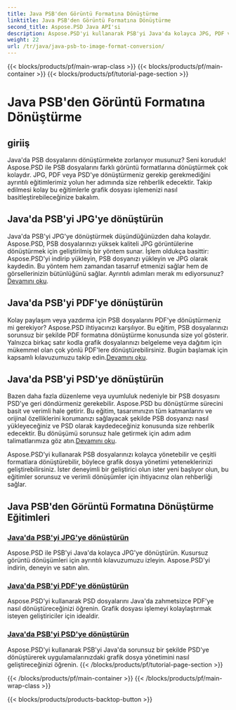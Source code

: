 ```yaml
---
title: Java PSB'den Görüntü Formatına Dönüştürme
linktitle: Java PSB'den Görüntü Formatına Dönüştürme
second_title: Aspose.PSD Java API'si
description: Aspose.PSD'yi kullanarak PSB'yi Java'da kolayca JPG, PDF ve PSD'ye dönüştürün. Sorunsuz görüntü dönüşümleri için eğitimlerimizi takip edin ve projelerinizi geliştirin.
weight: 22
url: /tr/java/java-psb-to-image-format-conversion/
---
```


{{< blocks/products/pf/main-wrap-class >}}
{{< blocks/products/pf/main-container >}}
{{< blocks/products/pf/tutorial-page-section >}}

# Java PSB'den Görüntü Formatına Dönüştürme

## giriiş
Java'da PSB dosyalarını dönüştürmekte zorlanıyor musunuz? Seni koruduk! Aspose.PSD ile PSB dosyalarını farklı görüntü formatlarına dönüştürmek çok kolaydır. JPG, PDF veya PSD'ye dönüştürmeniz gerekip gerekmediğini ayrıntılı eğitimlerimiz yolun her adımında size rehberlik edecektir. Takip edilmesi kolay bu eğitimlerle grafik dosyası işlemenizi nasıl basitleştirebileceğinize bakalım.

## Java'da PSB'yi JPG'ye dönüştürün

 Java'da PSB'yi JPG'ye dönüştürmek düşündüğünüzden daha kolaydır. Aspose.PSD, PSB dosyalarınızı yüksek kaliteli JPG görüntülerine dönüştürmek için geliştirilmiş bir yöntem sunar. İşlem oldukça basittir: Aspose.PSD'yi indirip yükleyin, PSB dosyanızı yükleyin ve JPG olarak kaydedin. Bu yöntem hem zamandan tasarruf etmenizi sağlar hem de görsellerinizin bütünlüğünü sağlar. Ayrıntılı adımları merak mı ediyorsunuz?[Devamını oku](./convert-psb-to-jpg-java/).

## Java'da PSB'yi PDF'ye dönüştürün

Kolay paylaşım veya yazdırma için PSB dosyalarını PDF'ye dönüştürmeniz mi gerekiyor? Aspose.PSD ihtiyacınızı karşılıyor. Bu eğitim, PSB dosyalarınızı sorunsuz bir şekilde PDF formatına dönüştürme konusunda size yol gösterir. Yalnızca birkaç satır kodla grafik dosyalarınızı belgeleme veya dağıtım için mükemmel olan çok yönlü PDF'lere dönüştürebilirsiniz. Bugün başlamak için kapsamlı kılavuzumuzu takip edin.[Devamını oku](./convert-psb-to-pdf-java/).

## Java'da PSB'yi PSD'ye dönüştürün

 Bazen daha fazla düzenleme veya uyumluluk nedeniyle bir PSB dosyasını PSD'ye geri döndürmeniz gerekebilir. Aspose.PSD bu dönüştürme sürecini basit ve verimli hale getirir. Bu eğitim, tasarımınızın tüm katmanlarını ve orijinal özelliklerini korumanızı sağlayacak şekilde PSB dosyanızı nasıl yükleyeceğiniz ve PSD olarak kaydedeceğiniz konusunda size rehberlik edecektir. Bu dönüşümü sorunsuz hale getirmek için adım adım talimatlarımıza göz atın.[Devamını oku](./convert-psb-to-psd-java/).

Aspose.PSD'yi kullanarak PSB dosyalarınızı kolayca yönetebilir ve çeşitli formatlara dönüştürebilir, böylece grafik dosya yönetimi yeteneklerinizi geliştirebilirsiniz. İster deneyimli bir geliştirici olun ister yeni başlıyor olun, bu eğitimler sorunsuz ve verimli dönüşümler için ihtiyacınız olan rehberliği sağlar.

## Java PSB'den Görüntü Formatına Dönüştürme Eğitimleri
### [Java'da PSB'yi JPG'ye dönüştürün](./convert-psb-to-jpg-java/)
Aspose.PSD ile PSB'yi Java'da kolayca JPG'ye dönüştürün. Kusursuz görüntü dönüşümleri için ayrıntılı kılavuzumuzu izleyin. Aspose.PSD'yi indirin, deneyin ve satın alın.
### [Java'da PSB'yi PDF'ye dönüştürün](./convert-psb-to-pdf-java/)
Aspose.PSD'yi kullanarak PSD dosyalarını Java'da zahmetsizce PDF'ye nasıl dönüştüreceğinizi öğrenin. Grafik dosyası işlemeyi kolaylaştırmak isteyen geliştiriciler için idealdir.
### [Java'da PSB'yi PSD'ye dönüştürün](./convert-psb-to-psd-java/)
Aspose.PSD'yi kullanarak PSB'yi Java'da sorunsuz bir şekilde PSD'ye dönüştürerek uygulamalarınızdaki grafik dosya yönetimini nasıl geliştireceğinizi öğrenin.
{{< /blocks/products/pf/tutorial-page-section >}}

{{< /blocks/products/pf/main-container >}}
{{< /blocks/products/pf/main-wrap-class >}}

{{< blocks/products/products-backtop-button >}}
